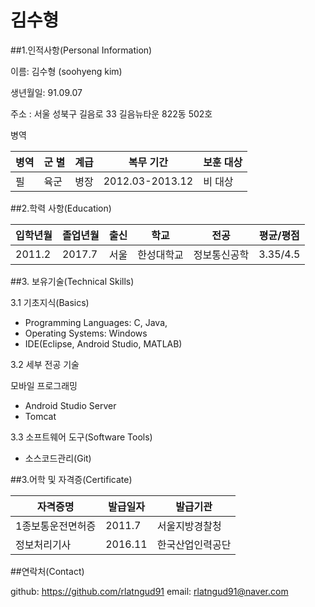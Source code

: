# 김수형

##1.인적사항(Personal Information)

이름: 김수형 (soohyeng kim)

생년월일: 91.09.07

주소 : 서울 성북구 길음로 33 길음뉴타운 822동 502호

병역

|병역	|군 별|	계급|	복무 기간|	보훈 대상|
| ----- | -------- |--- | ----|----|
|필	|육군| 	병장|2012.03-2013.12|비 대상|

##2.학력 사항(Education)

|입학년월|	졸업년월|	출신| 학교|	전공|	평균/평점|
| ----- | -------- |--- | ----|----|--------- |
|2011.2	|2017.7|서울|한성대학교|	정보통신공학|	3.35/4.5|
##3. 보유기술(Technical Skills)

3.1 기초지식(Basics)

- Programming Languages: C,  Java, 
- Operating Systems:  Windows
- IDE(Eclipse, Android Studio, MATLAB)

3.2 세부 전공 기술

모바일 프로그래밍
- Android Studio
Server
- Tomcat

3.3 소프트웨어 도구(Software Tools)

- 소스코드관리(Git)


##3.어학 및 자격증(Certificate)

|자격증명|	발급일자|	발급기관	|
| ----- | -------- |----------| 
|1종보통운전면허증|	2011.7|	서울지방경찰청|
|정보처리기사|	2016.11|	한국산업인력공단|

##연락처(Contact)

github: https://github.com/rlatngud91  email: rlatngud91@naver.com


